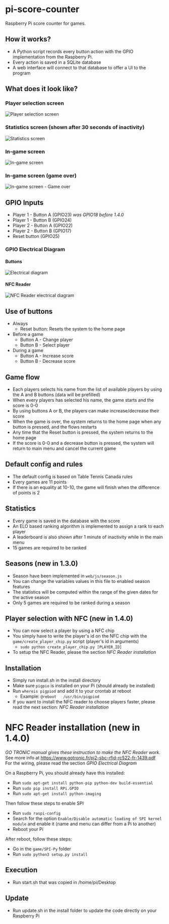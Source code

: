 # pi-score-counter
Raspberry Pi score counter for games.

## How it works?
- A Python script records every button action with the GPIO implementation from the Raspberry Pi.
- Every action is saved in a SQLite database
- A web interface will connect to that database to offer a UI to the program

## What does it look like?
### Player selection screen
![Player selection screen](https://raw.githubusercontent.com/TheWhite147/pi-score-counter/master/doc/players.PNG "Player selection screen")

### Statistics screen (shown after 30 seconds of inactivity)
![Statistics screen](https://raw.githubusercontent.com/TheWhite147/pi-score-counter/master/doc/stats.PNG "Statistics screen")

### In-game screen
![In-game screen](https://raw.githubusercontent.com/TheWhite147/pi-score-counter/master/doc/in-game.PNG "In-game screen")

### In-game screen (game over)
![In-game screen - Game over](https://raw.githubusercontent.com/TheWhite147/pi-score-counter/master/doc/game-done.PNG "In-game screen - Game over")

## GPIO Inputs
- Player 1 - Button A (GPIO23) *was GPIO18 before 1.4.0*
- Player 1 - Button B (GPIO24)
- Player 2 - Button A (GPIO22)
- Player 2 - Button B (GPIO17)
- Reset button (GPIO25)

### GPIO Electrical Diagram
#### Buttons
![Electrical diagram](https://raw.githubusercontent.com/TheWhite147/pi-score-counter/master/doc/electrical-diagram.png "Electrical diagram")

#### NFC Reader
![NFC Reader electrical diagram](https://raw.githubusercontent.com/TheWhite147/pi-score-counter/master/doc/rfid-gpio.png "NFC Reader electrical diagram")

## Use of buttons
- Always
    - Reset button: Resets the system to the home page
- Before a game
    - Button A - Change player
    - Button B - Select player
- During a game
    - Button A - Increase score
    - Button B - Decrease score

## Game flow
- Each players selects his name from the list of available players by using the A and B buttons (data will be prefilled)
- When every players has selected his name, the game starts and the score is 0-0
- By using buttons A or B, the players can make increase/decrease their score
- When the game is over, the system returns to the home page when any button is pressed, and the flows restarts
- Any time that the Reset button is pressed, the system returns to the home page
- If the score is 0-0 and a decrease button is pressed, the system will return to main menu and cancel the current game

## Default config and rules
- The default config is  based on Table Tennis Canada rules
- Every games are 11 points
- If there is an equality at 10-10, the game will finish when the difference of points is 2

## Statistics
- Every game is saved in the database with the score
- An ELO based ranking algorithm is implemented to assign a rank to each player
- A leaderboard is also shown after 1 minute of inactivity while in the main menu
- 15 games are required to be ranked

## Seasons (new in 1.3.0)
- Season have been implemented in ```web/js/season.js```
- You can change the variables values in this file to enabled season features
- The statistics will be computed within the range of the given dates for the active season
- Only 5 games are required to be ranked during a season

## Player selection with NFC (new in 1.4.0)
- You can now select a player by using a NFC chip
- You simply have to write the player's id on the NFC chip with the ```game/create_player_chip.py``` script (player's id in arguments)
    - ```sudo python create_player_chip.py [PLAYER_ID]```
- To setup the NFC Reader, please the section *NFC Reader installation*

## Installation
- Simply run install.sh in the install directory
- Make sure ```pigpio``` is installed on your Pi (should already be installed)
- Run ```whereis pigpiod``` and add it to your crontab at reboot
    - Example: ```@reboot   /usr/bin/pigpiod```
- If you want to install the NFC reader to choose players faster, please read the next section: *NFC Reader installation*

# NFC Reader installation (new in 1.4.0)
*GO TRONIC manual gives these instruction to make the NFC Reader work*.<br />
See more info at https://www.gotronic.fr/pj2-sbc-rfid-rc522-fr-1439.pdf<br />
For the wiring, please read the section *GPIO Electrical Diagram*

On a Raspberry Pi, you should already have this installed:
- Run ```sudo apt-get install python-pip python-dev build-essential```
- Run ```sudo pip install RPi.GPIO```
- Run ```sudo apt-get install python-imaging```

Then follow these steps to enable SPI
- Run ```sudo raspi-config```
- Search for the option ```Enable/Disable automatic loading of SPI kernel module``` and enable it (name and menu can differ from a Pi to another)
- Reboot your Pi

After reboot, follow these steps:
- Go in the ```game/SPI-Py``` folder
- Run ```sudo python3 setup.py install```

## Execution
- Run start.sh that was copied in /home/pi/Desktop

## Update
- Run update.sh in the install folder to update the code directly on your Raspberry Pi                                  

